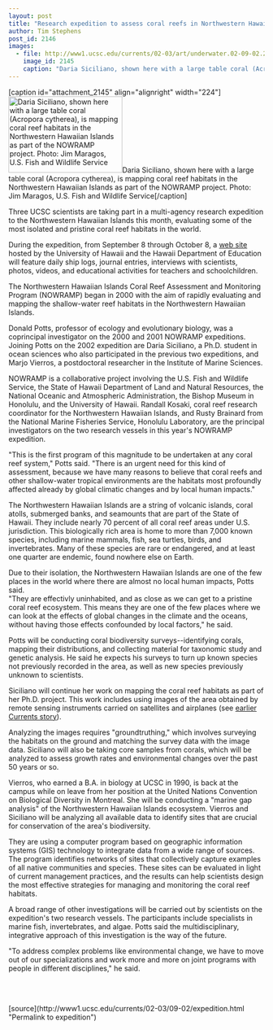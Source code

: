 ```yaml
---
layout: post
title: "Research expedition to assess coral reefs in Northwestern Hawaiian Islands"
author: Tim Stephens
post_id: 2146
images:
  - file: http://www1.ucsc.edu/currents/02-03/art/underwater.02-09-02.224.jpg
    image_id: 2145
    caption: "Daria Siciliano, shown here with a large table coral (Acropora cytherea), is mapping coral reef habitats in the Northwestern Hawaiian Islands as part of the NOWRAMP project. Photo: Jim Maragos, U.S. Fish and Wildlife Service"
---
```


[caption id="attachment_2145" align="alignright" width="224"]<a href="http://localhost/mysite/wp-content/uploads/2002/09/underwater.02-09-02.224.jpg"><img class="size-full wp-image-2145" src="http://localhost/mysite/wp-content/uploads/2002/09/underwater.02-09-02.224.jpg" alt="Daria Siciliano, shown here with a large table coral (Acropora cytherea), is mapping coral reef habitats in the Northwestern Hawaiian Islands as part of the NOWRAMP project. Photo: Jim Maragos, U.S. Fish and Wildlife Service" width="224" height="150" /></a>Daria Siciliano, shown here with a large table coral (Acropora cytherea), is mapping coral reef habitats in the Northwestern Hawaiian Islands as part of the NOWRAMP project. Photo: Jim Maragos, U.S. Fish and Wildlife Service[/caption]
<p>
  Three UCSC scientists are taking part in a multi-agency research expedition to the Northwestern Hawaiian Islands this month, evaluating some of the most isolated and pristine coral reef habitats in the world.
</p>
<p>
  During the expedition, from September 8 through October 8, a <a href="http://www.hawaiianatolls.org">web site</a> hosted by the University of Hawaii and the Hawaii Department of Education will feature daily ship logs, journal entries, interviews with scientists, photos, videos, and educational activities for teachers and schoolchildren.<br>
</p>
<p>
  The Northwestern Hawaiian Islands Coral Reef Assessment and Monitoring Program (NOWRAMP) began in 2000 with the aim of rapidly evaluating and mapping the shallow-water reef habitats in the Northwestern Hawaiian Islands.
</p>
<p>
  Donald Potts, professor of ecology and evolutionary biology, was a coprincipal investigator on the 2000 and 2001 NOWRAMP expeditions. Joining Potts on the 2002 expedition are Daria Siciliano, a Ph.D. student in ocean sciences who also participated in the previous two expeditions, and Marjo Vierros, a postdoctoral researcher in the Institute of Marine Sciences.
</p>
<p>
  NOWRAMP is a collaborative project involving the U.S. Fish and Wildlife Service, the State of Hawaii Department of Land and Natural Resources, the National Oceanic and Atmospheric Administration, the Bishop Museum in Honolulu, and the University of Hawaii. Randall Kosaki, coral reef research coordinator for the Northwestern Hawaiian Islands, and Rusty Brainard from the National Marine Fisheries Service, Honolulu Laboratory, are the principal investigators on the two research vessels in this year's NOWRAMP expedition.<br>
</p>
<p>
  "This is the first program of this magnitude to be undertaken at any coral reef system," Potts said. "There is an urgent need for this kind of assessment, because we have many reasons to believe that coral reefs and other shallow-water tropical environments are the habitats most profoundly affected already by global climatic changes and by local human impacts."<br>
</p>
<p>
  The Northwestern Hawaiian Islands are a string of volcanic islands, coral atolls, submerged banks, and seamounts that are part of the State of Hawaii. They include nearly 70 percent of all coral reef areas under U.S. jurisdiction. This biologically rich area is home to more than 7,000 known species, including marine mammals, fish, sea turtles, birds, and invertebrates. Many of these species are rare or endangered, and at least one quarter are endemic, found nowhere else on Earth.<br>
</p>
<p>
  Due to their isolation, the Northwestern Hawaiian Islands are one of the few places in the world where there are almost no local human impacts, Potts said.<br>
  "They are effectivly uninhabited, and as close as we can get to a pristine coral reef ecosystem. This means they are one of the few places where we can look at the effects of global changes in the climate and the oceans, without having those effects confounded by local factors," he said.<br>
</p>
<p>
  Potts will be conducting coral biodiversity surveys--identifying corals, mapping their distributions, and collecting material for taxonomic study and genetic analysis. He said he expects his surveys to turn up known species not previously recorded in the area, as well as new species previously unknown to scientists.<br>
</p>
<p>
  Siciliano will continue her work on mapping the coral reef habitats as part of her Ph.D. project. This work includes using images of the area obtained by remote sensing instruments carried on satellites and airplanes (see <a href="http://www.ucsc.edu/currents/01-02/03-25/imaging.html">earlier Currents story</a>).
</p>
<p>
  Analyzing the images requires "groundtruthing," which involves surveying the habitats on the ground and matching the survey data with the image data. Siciliano will also be taking core samples from corals, which will be analyzed to assess growth rates and environmental changes over the past 50 years or so.<br>
</p>
<p>
  Vierros, who earned a B.A. in biology at UCSC in 1990, is back at the campus while on leave from her position at the United Nations Convention on Biological Diversity in Montreal. She will be conducting a "marine gap analysis" of the Northwestern Hawaiian Islands ecosystem. Vierros and Siciliano will be analyzing all available data to identify sites that are crucial for conservation of the area's biodiversity.
</p>
<p>
  They are using a computer program based on geographic information systems (GIS) technology to integrate data from a wide range of sources. The program identifies networks of sites that collectively capture examples of all native communities and species. These sites can be evaluated in light of current management practices, and the results can help scientists design the most effective strategies for managing and monitoring the coral reef habitats.<br>
</p>
<p>
  A broad range of other investigations will be carried out by scientists on the expedition's two research vessels. The participants include specialists in marine fish, invertebrates, and algae. Potts said the multidisciplinary, integrative approach of this investigation is the way of the future.<br>
</p>
<p>
  "To address complex problems like environmental change, we have to move out of our specializations and work more and more on joint programs with people in different disciplines," he said.
</p>
<p>
  <br>
  <br>

</p>
<p>

</p>
[source](http://www1.ucsc.edu/currents/02-03/09-02/expedition.html "Permalink to expedition")
